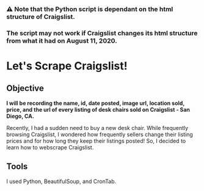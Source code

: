 ### ⚠️ Note that the Python script is dependant on the html structure of Craigslist.
###  The script may not work if Craigslist changes its html structure from what it had on August 11, 2020.

# Let's Scrape Craigslist!

## Objective

**I will be recording the name, id, date posted, image url, location sold, price, and the url of every listing of desk chairs sold on Craigslist - San Diego, CA.**

Recently, I had a sudden need to buy a new desk chair.
While frequently browsing Craigslist, I wondered how frequently sellers change their listing prices
and for how long they keep their listings posted!
So, I decided to learn how to webscrape Craigslist.

## Tools

I used Python, BeautifulSoup, and CronTab.


